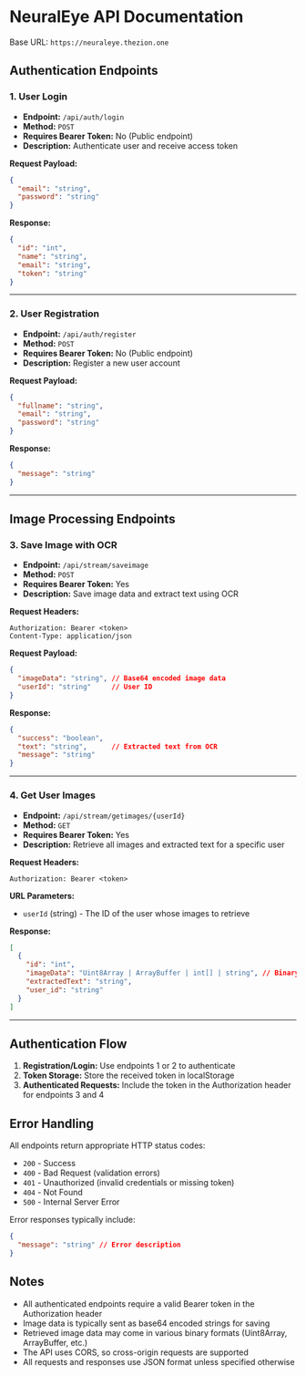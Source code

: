 
# NeuralEye API Documentation

Base URL: `https://neuraleye.thezion.one`

## Authentication Endpoints

### 1. User Login
- **Endpoint:** `/api/auth/login`
- **Method:** `POST`
- **Requires Bearer Token:** No (Public endpoint)
- **Description:** Authenticate user and receive access token

**Request Payload:**
```json
{
  "email": "string",
  "password": "string"
}
```

**Response:**
```json
{
  "id": "int",
  "name": "string",
  "email": "string",
  "token": "string"
}
```

---

### 2. User Registration
- **Endpoint:** `/api/auth/register`
- **Method:** `POST`
- **Requires Bearer Token:** No (Public endpoint)
- **Description:** Register a new user account

**Request Payload:**
```json
{
  "fullname": "string",
  "email": "string",
  "password": "string"
}
```

**Response:**
```json
{
  "message": "string"
}
```

---


## Image Processing Endpoints

### 3. Save Image with OCR
- **Endpoint:** `/api/stream/saveimage`
- **Method:** `POST`
- **Requires Bearer Token:** Yes
- **Description:** Save image data and extract text using OCR

**Request Headers:**
```
Authorization: Bearer <token>
Content-Type: application/json
```

**Request Payload:**
```json
{
  "imageData": "string", // Base64 encoded image data
  "userId": "string"     // User ID
}
```

**Response:**
```json
{
  "success": "boolean",
  "text": "string",      // Extracted text from OCR
  "message": "string"
}
```

---

### 4. Get User Images
- **Endpoint:** `/api/stream/getimages/{userId}`
- **Method:** `GET`
- **Requires Bearer Token:** Yes
- **Description:** Retrieve all images and extracted text for a specific user

**Request Headers:**
```
Authorization: Bearer <token>
```

**URL Parameters:**
- `userId` (string) - The ID of the user whose images to retrieve

**Response:**
```json
[
  {
    "id": "int",
    "imageData": "Uint8Array | ArrayBuffer | int[] | string", // Binary image data
    "extractedText": "string",
    "user_id": "string"
  }
]
```

---

## Authentication Flow

1. **Registration/Login:** Use endpoints 1 or 2 to authenticate
2. **Token Storage:** Store the received token in localStorage
3. **Authenticated Requests:** Include the token in the Authorization header for endpoints 3 and 4

## Error Handling

All endpoints return appropriate HTTP status codes:
- `200` - Success
- `400` - Bad Request (validation errors)
- `401` - Unauthorized (invalid credentials or missing token)
- `404` - Not Found
- `500` - Internal Server Error

Error responses typically include:
```json
{
  "message": "string" // Error description
}
```

## Notes

- All authenticated endpoints require a valid Bearer token in the Authorization header
- Image data is typically sent as base64 encoded strings for saving
- Retrieved image data may come in various binary formats (Uint8Array, ArrayBuffer, etc.)
- The API uses CORS, so cross-origin requests are supported
- All requests and responses use JSON format unless specified otherwise
